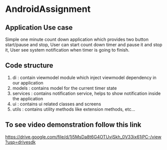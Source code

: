 # AndroidAssignment

## Application Use case

Simple one minute count down application which provides two button start/pause and stop, User can start count down timer and pause it and stop it, User see system notification when timer is going to finish.

## Code structure

1. di : contain viewmodel module which inject viewmodel dependency in our application
2. models : contains model for the current timer state
3. services : contains notification service, helps to show notification inside the application
4. ui : contains ui related classes and screens
5. utils : contains utility methods like extension methods, etc...

## To see video demonstration follow this link

https://drive.google.com/file/d/1j5MsDa8t6G4OTUvjSkh_0V33ix61iPC-/view?usp=drivesdk
